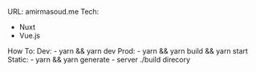 URL: amirmasoud.me
Tech:
  - Nuxt
  - Vue.js

How To:
  Dev:
    - yarn && yarn dev
  Prod:
    - yarn && yarn build && yarn start
  Static:
    - yarn && yarn generate
    - server ./build direcory
